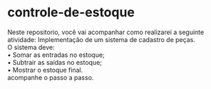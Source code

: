 # controle-de-estoque

Neste repositorio, você vai acompanhar como realizarei a seguinte atividade:
Implementação de um sistema de cadastro de peças.<br>
O sistema deve:<br>
• Somar as entradas no estoque;<br>
• Subtrair as saídas no estoque;<br>
• Mostrar o estoque final.<br>
acompanhe
o passo a passo.

